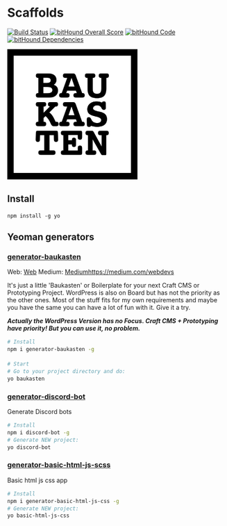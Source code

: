 # Scaffolds

[![Build Status](https://travis-ci.org/smackenz/scaffolds.svg?branch=master)](https://travis-ci.org/smackenz/scaffolds)
[![bitHound Overall Score](https://www.bithound.io/github/davidhellmann/generator-baukasten/badges/score.svg)](https://www.bithound.io/github/smackenz/scaffolds)
[![bitHound Code](https://www.bithound.io/github/davidhellmann/generator-baukasten/badges/code.svg)](https://www.bithound.io/github/smackenz/scaffolds)
[![bitHound Dependencies](https://www.bithound.io/github/davidhellmann/generator-baukasten/badges/dependencies.svg)](https://www.bithound.io/github/smackenz/scaffolds/master/dependencies/npm)

<img alt="scaffolds" src="https://raw.githubusercontent.com/smackenz/scaffolds/master/scaffolds.png" width="300">

## Install

```https://travis-ci.org/smackenz/scaffolds
npm install -g yo
```

## Yeoman generators

### [generator-baukasten](https://github.com/davidhellmann/generator-baukasten)

Web:    [Web](http://webdevs.xyz/)
Medium: [Medium]()https://medium.com/webdevs

It's just a little 'Baukasten' or Boilerplate for your next Craft CMS or Prototyping Project. WordPress is also on Board
but has not the priority as the other ones. Most of the stuff fits for my own requirements and maybe you have the same
you can have a lot of fun with it. Give it a try.

***Actually the WordPress Version has no Focus. Craft CMS + Prototyping have priority! But you can use it, no problem.***

```bash
# Install
npm i generator-baukasten -g

# Start
# Go to your project directory and do:
yo baukasten
```

### [generator-discord-bot](https://github.com/willyb321/generator-discord-bot)

Generate Discord bots

```bash
# Install
npm i discord-bot -g
# Generate NEW project:
yo discord-bot
```

### [generator-basic-html-js-scss](https://github.com/fengelz/generator-basic-html-js-scss)

Basic html js css app

```bash
# Install
npm i generator-basic-html-js-css -g
# Generate NEW project:
yo basic-html-js-css
```